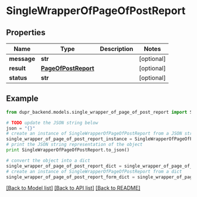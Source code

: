 # SingleWrapperOfPageOfPostReport


## Properties
Name | Type | Description | Notes
------------ | ------------- | ------------- | -------------
**message** | **str** |  | [optional] 
**result** | [**PageOfPostReport**](PageOfPostReport.md) |  | [optional] 
**status** | **str** |  | [optional] 

## Example

```python
from dupr_backend.models.single_wrapper_of_page_of_post_report import SingleWrapperOfPageOfPostReport

# TODO update the JSON string below
json = "{}"
# create an instance of SingleWrapperOfPageOfPostReport from a JSON string
single_wrapper_of_page_of_post_report_instance = SingleWrapperOfPageOfPostReport.from_json(json)
# print the JSON string representation of the object
print SingleWrapperOfPageOfPostReport.to_json()

# convert the object into a dict
single_wrapper_of_page_of_post_report_dict = single_wrapper_of_page_of_post_report_instance.to_dict()
# create an instance of SingleWrapperOfPageOfPostReport from a dict
single_wrapper_of_page_of_post_report_form_dict = single_wrapper_of_page_of_post_report.from_dict(single_wrapper_of_page_of_post_report_dict)
```
[[Back to Model list]](../README.md#documentation-for-models) [[Back to API list]](../README.md#documentation-for-api-endpoints) [[Back to README]](../README.md)


